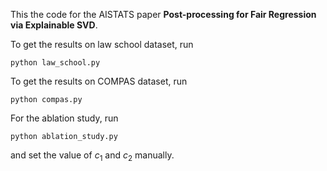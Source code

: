 This the code for the AISTATS paper **Post-processing for Fair Regression via Explainable SVD**.

To get the results on law school dataset, run
```
python law_school.py
```

To get the results on COMPAS dataset, run
```
python compas.py
```

For the ablation study, run
```
python ablation_study.py
```
and set the value of $c_{1}$ and $c_{2}$ manually.